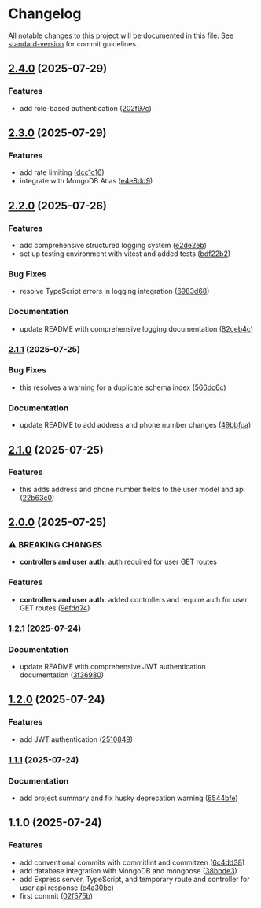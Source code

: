 # Changelog

All notable changes to this project will be documented in this file. See [standard-version](https://github.com/conventional-changelog/standard-version) for commit guidelines.

## [2.4.0](https://github.com/wingedearth/users-service/compare/v2.3.0...v2.4.0) (2025-07-29)


### Features

* add role-based authentication ([202f97c](https://github.com/wingedearth/users-service/commit/202f97c01a8511c89ccfa07ea573bb6df4fdbd22))

## [2.3.0](https://github.com/wingedearth/users-service/compare/v2.2.0...v2.3.0) (2025-07-29)


### Features

* add rate limiting ([dcc1c16](https://github.com/wingedearth/users-service/commit/dcc1c1669ca3d78f0c7dfdee2e5865a12ae9aed7))
* integrate with MongoDB Atlas ([e4e8dd9](https://github.com/wingedearth/users-service/commit/e4e8dd98194c49a45ad7f958c15ff813db3f93d8))

## [2.2.0](https://github.com/wingedearth/users-service/compare/v2.1.1...v2.2.0) (2025-07-26)


### Features

* add comprehensive structured logging system ([e2de2eb](https://github.com/wingedearth/users-service/commit/e2de2eb7002b40eb9d3385541176f106c1c9d35d))
* set up testing environment with vitest and added tests ([bdf22b2](https://github.com/wingedearth/users-service/commit/bdf22b29d2c3e8180ea4a260c371ea5a8a08005f))


### Bug Fixes

* resolve TypeScript errors in logging integration ([6983d68](https://github.com/wingedearth/users-service/commit/6983d682199891223724f28b6c91e3091e412fc6))


### Documentation

* update README with comprehensive logging documentation ([82ceb4c](https://github.com/wingedearth/users-service/commit/82ceb4ce5565a226dedbc849af8e2d241797c9e9))

### [2.1.1](https://github.com/wingedearth/users-service/compare/v2.1.0...v2.1.1) (2025-07-25)


### Bug Fixes

* this resolves a warning for a duplicate schema index ([566dc6c](https://github.com/wingedearth/users-service/commit/566dc6c4f578f2488f18519fd4907436d97c01f5))


### Documentation

* update README to add address and phone number changes ([49bbfca](https://github.com/wingedearth/users-service/commit/49bbfcaa03323b5b0ddc783db5500a5b78c50ee8))

## [2.1.0](https://github.com/wingedearth/users-service/compare/v2.0.0...v2.1.0) (2025-07-25)


### Features

* this adds address and phone number fields to the user model and api ([22b63c0](https://github.com/wingedearth/users-service/commit/22b63c0c5a0bc9da5e6e0b10dc0a95b00bde81a6))

## [2.0.0](https://github.com/wingedearth/users-service/compare/v1.2.1...v2.0.0) (2025-07-25)


### ⚠ BREAKING CHANGES

* **controllers and user auth:** auth required for user GET routes

### Features

* **controllers and user auth:** added controllers and require auth for user GET routes ([9efdd74](https://github.com/wingedearth/users-service/commit/9efdd747c3954a51f6bd6d97de4f33eaaa7a561a))

### [1.2.1](https://github.com/wingedearth/users-service/compare/v1.2.0...v1.2.1) (2025-07-24)


### Documentation

* update README with comprehensive JWT authentication documentation ([3f36980](https://github.com/wingedearth/users-service/commit/3f369800e4d98e7f59103f1e3122865aba498a1b))

## [1.2.0](https://github.com/wingedearth/users-service/compare/v1.1.1...v1.2.0) (2025-07-24)


### Features

* add JWT authentication ([2510849](https://github.com/wingedearth/users-service/commit/2510849d6d150f905c85214ed81b562088dface7))

### [1.1.1](https://github.com/wingedearth/users-service/compare/v1.1.0...v1.1.1) (2025-07-24)


### Documentation

* add project summary and fix husky deprecation warning ([6544bfe](https://github.com/wingedearth/users-service/commit/6544bfebc581b7728dd003d94fcf68601c830ef9))

## 1.1.0 (2025-07-24)


### Features

* add conventional commits with commitlint and commitzen ([6c4dd38](https://github.com/wingedearth/users-service/commit/6c4dd387ba2046f9e38b48bd5205a3a43555c1ed))
* add database integration with MongoDB and mongoose ([38bbde3](https://github.com/wingedearth/users-service/commit/38bbde3f42673cdc104cd5d8070c4c0f8d8df096))
* add Express server, TypeScript, and temporary route and controller for user api response ([e4a30bc](https://github.com/wingedearth/users-service/commit/e4a30bcdf89de67d35ad2d5f7b11347c886d23b5))
* first commit ([02f575b](https://github.com/wingedearth/users-service/commit/02f575b2b9aa0ee6d0850d55a5e4bde11fbce622))
